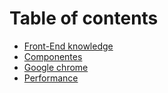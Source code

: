# Table of contents

* [Front-End knowledge](README.md)
* [Componentes](componentes.md)
* [Google chrome](google-chrome.md)
* [Performance](performance.md)

